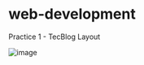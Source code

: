 # web-development

Practice 1 - TecBlog Layout

![image](https://user-images.githubusercontent.com/84235201/219938564-ba77b7a0-5a17-4012-aad2-a7ab75f2999b.png)

